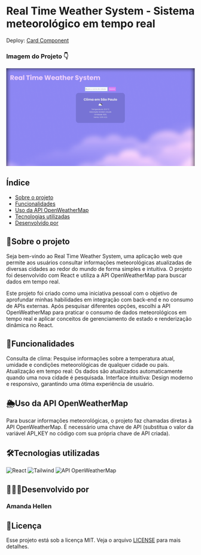 # Real Time Weather System - Sistema meteorológico em tempo real

Deploy: [Card Component](https://real-time-weather-system-cjg4.vercel.app/)

### Imagem do Projeto 👇

![Imagem do projeto](./real-time-weather-system/public/real-time-weather-system%20.png)

## Índice

- <a href="#sobre-o-projeto">Sobre o projeto</a>
- <a href="#funcionalidades">Funcionalidades</a>
- <a href="#uso-da-API-OpenWeatherMap">Uso da API OpenWeatherMap</a>
- <a href="#tecnologias-utilizadas">Tecnologias utilizadas</a>
- <a href="#desenvolvido-por"> Desenvolvido por</a>

## 📝Sobre o projeto

Seja bem-vindo ao Real Time Weather System, uma aplicação web que permite aos usuários consultar informações meteorológicas atualizadas de diversas cidades ao redor do mundo de forma simples e intuitiva. O projeto foi desenvolvido com React e utiliza a API OpenWeatherMap para buscar dados em tempo real.

Este projeto foi criado como uma iniciativa pessoal com o objetivo de aprofundar minhas habilidades em integração com back-end e no consumo de APIs externas. Após pesquisar diferentes opções, escolhi a API OpenWeatherMap para praticar o consumo de dados meteorológicos em tempo real e aplicar conceitos de gerenciamento de estado e renderização dinâmica no React.

## 🚀Funcionalidades

Consulta de clima: Pesquise informações sobre a temperatura atual, umidade e condições meteorológicas de qualquer cidade ou país.
Atualização em tempo real: Os dados são atualizados automaticamente quando uma nova cidade é pesquisada.
Interface intuitiva: Design moderno e responsivo, garantindo uma ótima experiência de usuário.

## 🌦️Uso da API OpenWeatherMap

Para buscar informações meteorológicas, o projeto faz chamadas diretas à API OpenWeatherMap.
É necessário uma chave de API (substitua o valor da variável API_KEY no código com sua própria chave de API criada).

## 🛠Tecnologias utilizadas

<div>
<img alt="React" height="50" width="60" src="https://cdn.jsdelivr.net/gh/devicons/devicon@latest/icons/react/react-original.svg"
>
<img alt="Tailwind" height="50" width="60" src="https://cdn.jsdelivr.net/gh/devicons/devicon@latest/icons/tailwindcss/tailwindcss-original.svg">
<img alt="API OpenWeatherMap" height="50" src="https://openweathermap.org/themes/openweathermap/assets/img/logo_white_cropped.png">
</div>

## 👩🏽‍💻Desenvolvido por

### Amanda Hellen

## 📌Licença

Esse projeto está sob a licença MIT. Veja o arquivo [LICENSE](LICENSE) para mais detalhes.
